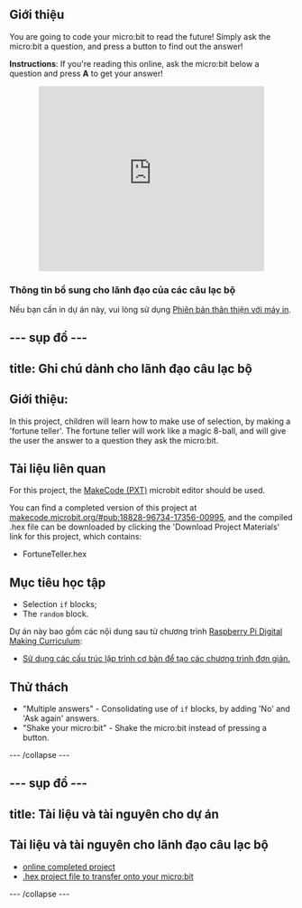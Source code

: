 ## Giới thiệu

You are going to code your micro:bit to read the future! Simply ask the micro:bit a question, and press a button to find out the answer!

**Instructions**: If you're reading this online, ask the micro:bit below a question and press **A** to get your answer!

<div class="trinket" style="width:400px;margin: 0 auto;">
<div style="position:relative;height:0;padding-bottom:81.97%;overflow:hidden;"><iframe style="position:absolute;top:0;left:0;width:100%;height:100%;" src="https://makecode.microbit.org/---run?id=_X8jUAqb9mdfj" allowfullscreen="allowfullscreen" sandbox="allow-popups allow-scripts allow-same-origin" frameborder="0"></iframe></div>
</div>

### Thông tin bổ sung cho lãnh đạo của các câu lạc bộ

Nếu bạn cần in dự án này, vui lòng sử dụng [Phiên bản thân thiện với máy in](https://projects.raspberrypi.org/en/projects/fortune-teller/print).

## \--- sụp đổ \---

## title: Ghi chú dành cho lãnh đạo câu lạc bộ

## Giới thiệu:

In this project, children will learn how to make use of selection, by making a 'fortune teller'. The fortune teller will work like a magic 8-ball, and will give the user the answer to a question they ask the micro:bit.

## Tài liệu liên quan

For this project, the [MakeCode (PXT)](http://jumpto.cc/pxt-new) microbit editor should be used.

You can find a completed version of this project at [makecode.microbit.org/#pub:18828-96734-17356-00995](https://makecode.microbit.org/#pub:18828-96734-17356-00995), and the compiled .hex file can be downloaded by clicking the 'Download Project Materials' link for this project, which contains:

* FortuneTeller.hex

## Mục tiêu học tập

* Selection `if` blocks;
* The `random` block.

Dự án này bao gồm các nội dung sau từ chương trình [Raspberry Pi Digital Making Curriculum](http://rpf.io/curriculum):

* [Sử dụng các cấu trúc lập trình cơ bản để tạo các chương trình đơn giản.](https://www.raspberrypi.org/curriculum/programming/creator)

## Thử thách

* "Multiple answers" - Consolidating use of `if` blocks, by adding 'No' and 'Ask again' answers.
* "Shake your micro:bit" - Shake the micro:bit instead of pressing a button.

\--- /collapse \---

## \--- sụp đổ \---

## title: Tài liệu và tài nguyên cho dự án

## Tài liệu và tài nguyên cho lãnh đạo câu lạc bộ

* [online completed project](https://makecode.microbit.org/#pub:18828-96734-17356-00995)
* [.hex project file to transfer onto your micro:bit](resources/microbit-Fortune-Teller.hex)

\--- /collapse \---